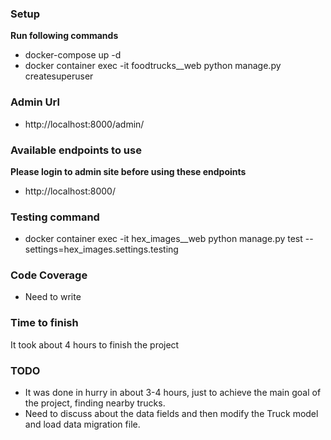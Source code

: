 ### Setup
**Run following commands**
* docker-compose up -d
* docker container exec -it foodtrucks__web python manage.py createsuperuser

### Admin Url
* http://localhost:8000/admin/


### Available endpoints to use
**Please login to admin site before using these endpoints**
* http://localhost:8000/


### Testing command
* docker container exec -it hex_images__web python manage.py test --settings=hex_images.settings.testing

### Code Coverage
* Need to write

### Time to finish
It took about 4 hours to finish the project

### TODO
* It was done in hurry in about 3-4 hours, just to achieve the main goal of the project, finding nearby trucks.
* Need to discuss about the data fields and then modify the Truck model and load data migration file.

